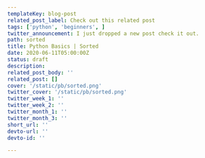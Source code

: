 ```yaml
---
templateKey: blog-post
related_post_label: Check out this related post
tags: ['python', 'beginners', ]
twitter_announcement: I just dropped a new post check it out.
path: sorted
title: Python Basics | Sorted
date: 2020-06-11T05:00:00Z
status: draft
description:
related_post_body: ''
related_post: []
cover: '/static/pb/sorted.png'
twitter_cover: '/static/pb/sorted.png'
twitter_week_1: ''
twitter_week_2: ''
twitter_month_1: ''
twitter_month_3: ''
short_url: ''
devto-url: ''
devto-id: ''

---
```


<!--
<p style='text-align: center'>
<a href='https://waylonwalker.com/blog/sorted'>
  <img
    style='width:500px; max-width:80%; margin: auto;'
    src="https://waylonwalker.com/sorted.png"
    alt="Read more from the Python Basics | Sorted article"
  />
  </a>
</p>

-->
